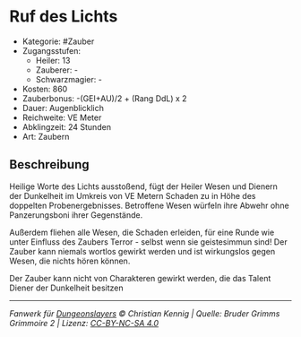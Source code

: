 # Ruf des Lichts

- Kategorie: #Zauber
- Zugangsstufen:
  - Heiler: 13
  - Zauberer: -
  - Schwarzmagier: -
- Kosten: 860
- Zauberbonus: -(GEI+AU)/2 + (Rang DdL) x 2
- Dauer: Augenblicklich
- Reichweite: VE Meter
- Abklingzeit: 24 Stunden
- Art: Zaubern

## Beschreibung

Heilige Worte des Lichts ausstoßend, fügt der Heiler Wesen und Dienern der Dunkelheit im Umkreis von VE Metern Schaden zu in Höhe des doppelten Probenergebnisses. Betroffene Wesen würfeln ihre Abwehr ohne Panzerungsboni ihrer Gegenstände.

Außerdem fliehen alle Wesen, die Schaden erleiden, für eine Runde wie unter Einfluss des Zaubers Terror - selbst wenn sie geistesimmun sind! Der Zauber kann niemals wortlos gewirkt werden und ist wirkungslos gegen Wesen, die nichts hören können.

Der Zauber kann nicht von Charakteren gewirkt werden, die das Talent Diener der Dunkelheit besitzen

---

_Fanwerk für [Dungeonslayers](https://www.dungeonslayers.net/) © Christian Kennig | Quelle: Bruder Grimms Grimmoire 2 | Lizenz: [CC-BY-NC-SA 4.0](https://creativecommons.org/licenses/by-nc-sa/4.0/deed.de)_
